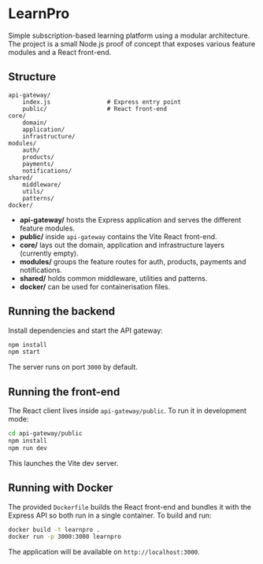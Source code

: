 # LearnPro

Simple subscription-based learning platform using a modular architecture. The project is a small
Node.js proof of concept that exposes various feature modules and a React front-end.

## Structure

```
api-gateway/
    index.js                # Express entry point
    public/                 # React front-end
core/
    domain/
    application/
    infrastructure/
modules/
    auth/
    products/
    payments/
    notifications/
shared/
    middleware/
    utils/
    patterns/
docker/
```

- **api-gateway/** hosts the Express application and serves the different feature modules.
- **public/** inside `api-gateway` contains the Vite React front-end.
- **core/** lays out the domain, application and infrastructure layers (currently empty).
- **modules/** groups the feature routes for auth, products, payments and notifications.
- **shared/** holds common middleware, utilities and patterns.
- **docker/** can be used for containerisation files.

## Running the backend

Install dependencies and start the API gateway:

```bash
npm install
npm start
```

The server runs on port `3000` by default.

## Running the front-end

The React client lives inside `api-gateway/public`. To run it in development mode:

```bash
cd api-gateway/public
npm install
npm run dev
```

This launches the Vite dev server.

## Running with Docker

The provided `Dockerfile` builds the React front-end and bundles it with the
Express API so both run in a single container. To build and run:

```bash
docker build -t learnpro .
docker run -p 3000:3000 learnpro
```

The application will be available on `http://localhost:3000`.
